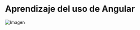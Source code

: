 # Aprendizaje del uso de Angular
<picture>
  <img alt="Imagen" src="https://th.bing.com/th/id/OIP.liYbsPpCk8BCLhNs9R9Z4wHaE8?rs=1&pid=ImgDetMain">
</picture>